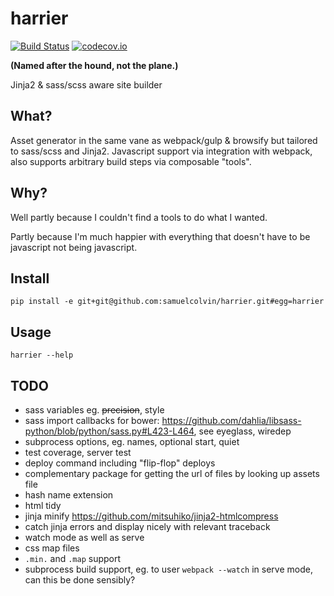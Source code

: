 harrier
=======

[![Build Status](https://travis-ci.org/samuelcolvin/harrier.svg?branch=master)](https://travis-ci.org/samuelcolvin/harrier)
[![codecov.io](https://codecov.io/github/samuelcolvin/harrier/coverage.svg?branch=master)](https://codecov.io/github/samuelcolvin/harrier?branch=master)

**(Named after the hound, not the plane.)**

Jinja2 & sass/scss aware site builder

## What?

Asset generator in the same vane as webpack/gulp & browsify but tailored to sass/scss and Jinja2.
Javascript support via integration with webpack, also supports arbitrary build steps via 
composable "tools".

## Why?

Well partly because I couldn't find a tools to do what I wanted.

Partly because I'm much happier with everything that doesn't have to be javascript not being javascript.

## Install

    pip install -e git+git@github.com:samuelcolvin/harrier.git#egg=harrier

## Usage

    harrier --help

## TODO

* sass variables eg. ~~precision~~, style
* sass import callbacks for bower: https://github.com/dahlia/libsass-python/blob/python/sass.py#L423-L464, see eyeglass, wiredep
* subprocess options, eg. names, optional start, quiet
* test coverage, server test
* deploy command including "flip-flop" deploys
* complementary package for getting the url of files by looking up assets file
* hash name extension
* html tidy
* jinja minify https://github.com/mitsuhiko/jinja2-htmlcompress
* catch jinja errors and display nicely with relevant traceback
* watch mode as well as serve
* css map files
* `.min.` and `.map` support
* subprocess build support, eg. to user `webpack --watch` in serve mode, can this be done sensibly?
